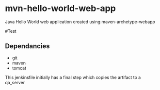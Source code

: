 # mvn-hello-world-web-app
Java Hello World web application created using maven-archetype-webapp

#Test

## Dependancies
* git
* maven
* tomcat

This jenkinsfile initially has a final step which copies the artifact to a qa_server
